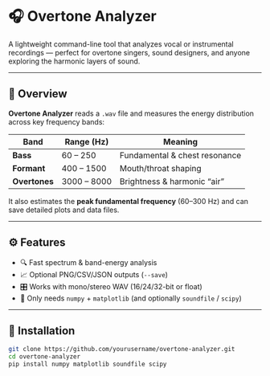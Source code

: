 # 🎧 Overtone Analyzer

A lightweight command-line tool that analyzes vocal or instrumental recordings — perfect for overtone singers, sound designers, and anyone exploring the harmonic layers of sound.

---

## 🧠 Overview

**Overtone Analyzer** reads a `.wav` file and measures the energy distribution across key frequency bands:

| Band | Range (Hz) | Meaning |
|------|-------------|---------|
| **Bass** | 60 – 250 | Fundamental & chest resonance |
| **Formant** | 400 – 1500 | Mouth/throat shaping |
| **Overtones** | 3000 – 8000 | Brightness & harmonic “air” |

It also estimates the **peak fundamental frequency** (60–300 Hz) and can save detailed plots and data files.

---

## ⚙️ Features

- 🔍 Fast spectrum & band-energy analysis  
- 📈 Optional PNG/CSV/JSON outputs (`--save`)  
- 🎛 Works with mono/stereo WAV (16/24/32-bit or float)  
- 🧠 Only needs `numpy` + `matplotlib` (and optionally `soundfile` / `scipy`)  

---

## 🚀 Installation

```bash
git clone https://github.com/yourusername/overtone-analyzer.git
cd overtone-analyzer
pip install numpy matplotlib soundfile scipy
